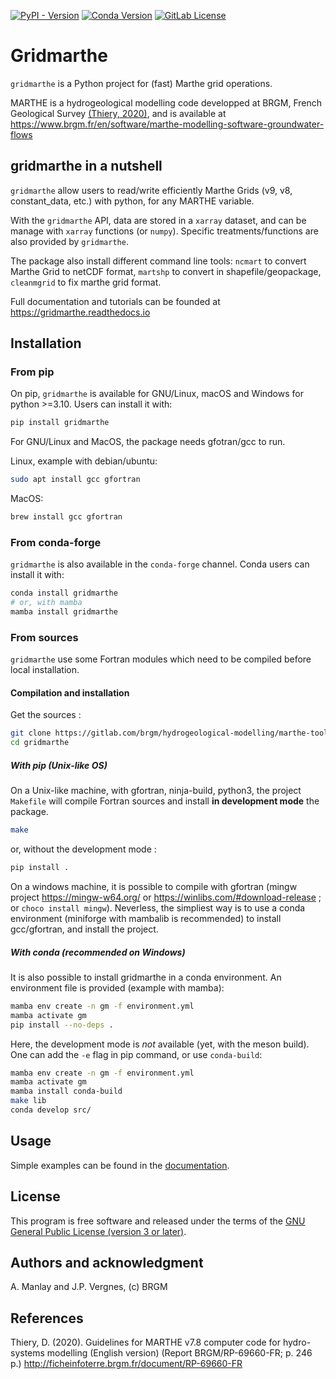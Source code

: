 [![PyPI - Version](https://img.shields.io/pypi/v/gridmarthe)](https://pypi.org/project/gridmarthe/)
[![Conda Version](https://img.shields.io/conda/vn/conda-forge/gridmarthe.svg)](https://anaconda.org/conda-forge/gridmarthe)
[![GitLab License](https://img.shields.io/gitlab/license/brgm%2Fhydrogeological-modelling%2Fmarthe-tools%2Fgridmarthe?color=blue)](https://gitlab.com/brgm/hydrogeological-modelling/marthe-tools/gridmarthe/-/blob/dev/LICENSE?ref_type=heads)

# Gridmarthe

`gridmarthe` is a Python project for (fast) Marthe grid operations.

MARTHE is a hydrogeological modelling code developped at BRGM, French Geological
Survey [(Thiery, 2020)](#references), and is available at
https://www.brgm.fr/en/software/marthe-modelling-software-groundwater-flows


## gridmarthe in a nutshell

`gridmarthe` allow users to read/write efficiently Marthe Grids (v9, v8, constant_data, etc.)
with python, for any MARTHE variable.

With the `gridmarthe` API, data are stored in a `xarray` dataset, and can be manage with
`xarray` functions (or `numpy`). Specific treatments/functions are also provided by `gridmarthe`.

The package also install different command line tools: `ncmart` to convert Marthe Grid to netCDF format,
`martshp` to convert in shapefile/geopackage, `cleanmgrid` to fix marthe grid format.

Full documentation and tutorials can be founded at https://gridmarthe.readthedocs.io


## Installation

### From pip


On pip, `gridmarthe` is available for GNU/Linux, macOS and Windows for python >=3.10.
Users can install it with:

```bash
pip install gridmarthe
```

For GNU/Linux and MacOS, the package needs gfotran/gcc to run.

Linux, example with debian/ubuntu:

```bash
sudo apt install gcc gfortran
```


MacOS:

```bash
brew install gcc gfortran
```

### From conda-forge

`gridmarthe` is also available in the `conda-forge` channel. Conda users can install it with:

```bash
conda install gridmarthe
# or, with mamba
mamba install gridmarthe
```


### From sources

`gridmarthe` use some Fortran modules which need
to be compiled before local installation.

#### Compilation and installation

Get the sources :

```bash
git clone https://gitlab.com/brgm/hydrogeological-modelling/marthe-tools/gridmarthe
cd gridmarthe
```

##### With pip (Unix-like OS)

On a Unix-like machine, with gfortran, ninja-build, python3, the project `Makefile` will compile Fortran sources and install
**in development mode** the package.

```bash
make
```

or, without the development mode :

```bash
pip install .
```

On a windows machine, it is possible to compile with gfortran
(mingw project https://mingw-w64.org/ or https://winlibs.com/#download-release ; or `choco install mingw`).
Neverless, the simpliest way is to use a conda environment (miniforge with mambalib is recommended) to install gcc/gfortran,
and install the project.

##### With conda (recommended on Windows)

It is also possible to install gridmarthe in a conda environment. An environment file is provided (example with mamba):

```bash
mamba env create -n gm -f environment.yml
mamba activate gm
pip install --no-deps .
```

Here, the development mode is *not* available (yet, with the meson build).
One can add the `-e` flag in pip command, or use `conda-build`:

```bash
mamba env create -n gm -f environment.yml
mamba activate gm
mamba install conda-build
make lib
conda develop src/
```


## Usage

Simple examples can be found in the 
[documentation](https://gridmarthe.readthedocs.io/en/stable/user_guide/index.html).


## License

This program is free software and released under the terms of the
[GNU General Public License (version 3 or later)](LICENSE).


## Authors and acknowledgment

A. Manlay and J.P. Vergnes, (c) BRGM


## References

Thiery, D. (2020). Guidelines for MARTHE v7.8 computer code for
hydro-systems modelling (English version) (Report BRGM/RP-69660-FR; p. 246 p.)
 <http://ficheinfoterre.brgm.fr/document/RP-69660-FR>
